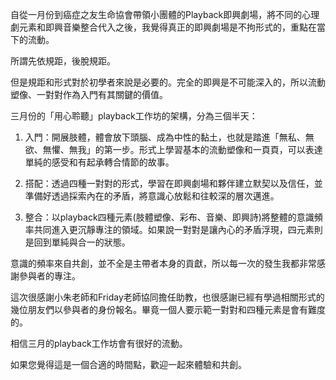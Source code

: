 自從一月份到癌症之友生命協會帶領小團體的Playback即興劇場，將不同的心理劇元素和即興音樂整合代入之後，我覺得真正的即興劇場是不拘形式的，重點在當下的流動。

所謂先依規距，後脫規距。

但是規距和形式對於初學者來說是必要的。完全的即興是不可能深入的，所以流動塑像、一對對作為入門有其關鍵的價值。

三月份的「用心聆聽」playback工作坊的架構，分為三個半天：

1. 入門：開展肢體，體會放下頭腦、成為中性的黏土，也就是踏進「無私、無欲、無懼、無我」的第一步。形式上學習基本的流動塑像和一頁頁，可以表達單純的感受和有起承轉合情節的故事。

2. 搭配：透過四種一對對的形式，學習在即興劇場和夥伴建立默契以及信任，並準備好透過採索內在的矛盾，將意識心放鬆和往較深的層次邁進。

3. 整合：以playback四種元素(肢體塑像、彩布、音樂、即興詩)將整體的意識頻率共同進入更沉靜專注的領域。如果說一對對是讓內心的矛盾浮現，四元素則是回到單純與合一的狀態。

意識的頻率來自共創，並不全是主帶者本身的貢獻，所以每一次的發生我都非常感謝參與者的專注。

這次很感謝小朱老師和Friday老師協同擔任助教，也很感謝已經有學過相關形式的幾位朋友們以參與者的身份報名。畢竟一個人要示範一對對和四種元素是會有難度的。

相信三月的playback工作坊會有很好的流動。

如果您覺得這是一個合適的時間點，歡迎一起來體驗和共創。